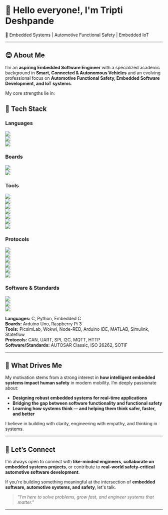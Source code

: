 # 👋 Hello everyone!, I'm Tripti Deshpande

🚗 Embedded Systems | Automotive Functional Safety | Embedded IoT 

---

## 😊 About Me

I’m an **aspiring Embedded Software Engineer** with a specialized academic background in **Smart, Connected & Autonomous Vehicles** and an evolving professional focus on **Automotive Functional Safety, Embedded Software Development, and IoT systems**.

My core strengths lie in:
## 🧰 Tech Stack

### Languages  
![](https://img.shields.io/badge/C-%2300599C.svg?&style=for-the-badge&logo=c)  
![](https://img.shields.io/badge/Python-%233776AB.svg?&style=for-the-badge&logo=python)  
![](https://img.shields.io/badge/Embedded_C-%23007ACC.svg?&style=for-the-badge&logo=c)

### Boards  
![](https://img.shields.io/badge/Arduino_Uno-%23A1B86E.svg?&style=for-the-badge&logo=arduino)  
![](https://img.shields.io/badge/Raspberry_Pi_3-%23C51A4A.svg?&style=for-the-badge&logo=raspberry-pi)

### Tools  
![](https://img.shields.io/badge/PicsimLab–blue?style=for-the-badge)  
![](https://img.shields.io/badge/Wokwi–blueviolet?style=for-the-badge)  
![](https://img.shields.io/badge/Node‑RED‑FF3C4A.svg?&style=for-the-badge&logo=node-red&logoColor=white)  
![](https://img.shields.io/badge/Arduino_IDE‑00979D.svg?&style=for-the-badge&logo=arduino-ide&logoColor=white)  
![](https://img.shields.io/badge/MATLAB‑F0F0F0.svg?&style=for-the-badge&logo=mathworks)  
![](https://img.shields.io/badge/Simulink‑005KDI.svg?&style=for-the-badge&logo=simulink&logoColor=white)  
![](https://img.shields.io/badge/Stateflow‑005KDI.svg?&style=for-the-badge&logo=stateflow&logoColor=white)

### Protocols  
![](https://img.shields.io/badge/CAN‑Protocol-yellowgreen?style=for-the-badge)  
![](https://img.shields.io/badge/UART‑Protocol-blue?style=for-the-badge)  
![](https://img.shields.io/badge/SPI‑Protocol-orange?style=for-the-badge)  
![](https://img.shields.io/badge/I2C‑Protocol-teal?style=for-the-badge)  
![](https://img.shields.io/badge/MQTT‑Protocol‑44CC11?style=for-the-badge)  
![](https://img.shields.io/badge/HTTP‑Protocol‑gray?style=for-the-badge)

### Software & Standards  
![](https://img.shields.io/badge/AUTOSAR‑Classic‑blue?style=for-the-badge)  
![](https://img.shields.io/badge/ISO‑26262‑orange?style=for-the-badge)  
![](https://img.shields.io/badge/SOTIF‑010B13?style=for-the-badge)

**Languages:** C, Python, Embedded C  
**Boards:** Arduino Uno, Raspberry Pi 3  
**Tools:** PicsimLab, Wokwi, Node-RED, Arduino IDE, MATLAB, Simulink, Stateflow  
**Protocols:** CAN, UART, SPI, I2C, MQTT, HTTP  
**Software/Standards:** AUTOSAR Classic, ISO 26262, SOTIF

---

## 🎯 What Drives Me

My motivation stems from a strong interest in **how intelligent embedded systems impact human safety** in modern mobility. I’m deeply passionate about:

- **Designing robust embedded systems for real-time applications**
- **Bridging the gap between software functionality and functional safety**
- **Learning how systems think — and helping them think safer, faster, and better**

I believe in building with clarity, engineering with empathy, and thinking in systems.

---

## 🤝 Let’s Connect

I'm always open to connect with **like-minded engineers**, **collaborate on embedded systems projects**, or contribute to **real-world safety-critical automotive software development**.

If you're building something meaningful at the intersection of **embedded software, automotive systems, and safety**, let's talk.

> _"I’m here to solve problems, grow fast, and engineer systems that matter.”_

---

